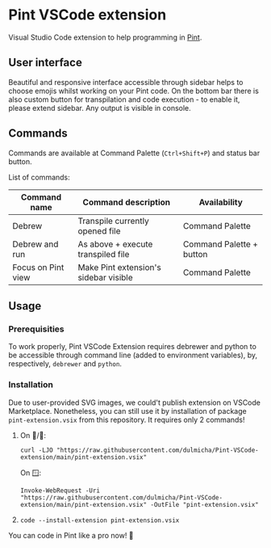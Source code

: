 # Pint VSCode extension
Visual Studio Code extension to help programming in [Pint](https://github.com/arekpaterak/pint).

## User interface
Beautiful and responsive interface accessible through sidebar helps to choose emojis whilst working on your Pint code. On the bottom bar there is also custom button for transpilation and code execution - to enable it, please extend sidebar. Any output is visible in console.

## Commands
Commands are available at Command Palette (`Ctrl+Shift+P`) and status bar button.

List of commands:

| Command name       | Command description                   | Availability             |
|--------------------|---------------------------------------|--------------------------|
| Debrew             | Transpile currently opened file       | Command Palette          |
| Debrew and run     | As above + execute transpiled file    | Command Palette + button |
| Focus on Pint view | Make Pint extension's sidebar visible | Command Palette          |

## Usage
### Prerequisities
To work properly, Pint VSCode Extension requires debrewer and python to be accessible through command line (added to environment variables), by, respectively, `debrewer` and `python`.

### Installation
Due to user-provided SVG images, we could't publish extension on VSCode Marketplace. Nonetheless, you can still use it by installation of package `pint-extension.vsix` from this repository. It requires only 2 commands!

1. On 🍏/🐧:
   
   `curl -LJO "https://raw.githubusercontent.com/dulmicha/Pint-VSCode-extension/main/pint-extension.vsix"`
   
   On 🪟:
   
   `Invoke-WebRequest -Uri "https://raw.githubusercontent.com/dulmicha/Pint-VSCode-extension/main/pint-extension.vsix" -OutFile "pint-extension.vsix"`
2. `code --install-extension pint-extension.vsix` 

You can code in Pint like a pro now! 🍺
